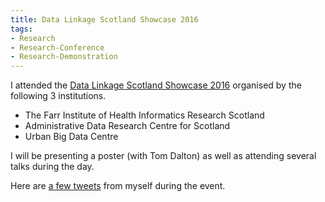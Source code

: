 ```yaml
---
title: Data Linkage Scotland Showcase 2016
tags:
- Research
- Research-Conference
- Research-Demonstration
---
```


I attended the [Data Linkage Scotland Showcase 2016](http://www.farrinstitute.org/events-courses/event/data-linkage-scotland-showcase-2016) organised by the following 3 institutions.

- The Farr Institute of Health Informatics Research Scotland
- Administrative Data Research Centre for Scotland
- Urban Big Data Centre

I will be presenting a poster (with Tom Dalton) as well as attending several talks during the day.

Here are [a few tweets](https://twitter.com/ozgurakgun/status/803392824355995648) from myself during the event.

